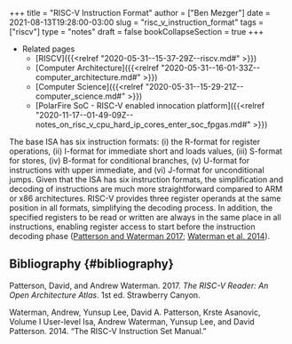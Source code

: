 +++
title = "RISC-V Instruction Format"
author = ["Ben Mezger"]
date = 2021-08-13T19:28:00-03:00
slug = "risc_v_instruction_format"
tags = ["riscv"]
type = "notes"
draft = false
bookCollapseSection = true
+++

-   Related pages
    -   [RISCV]({{<relref "2020-05-31--15-37-29Z--riscv.md#" >}})
    -   [Computer Architecture]({{<relref "2020-05-31--16-01-33Z--computer_architecture.md#" >}})
    -   [Computer Science]({{<relref "2020-05-31--15-29-21Z--computer_science.md#" >}})
    -   [PolarFire SoC - RISC-V enabled innocation platform]({{<relref "2020-11-17--01-49-09Z--notes_on_risc_v_cpu_hard_ip_cores_enter_soc_fpgas.md#" >}})

The base ISA has six instruction formats: (i) the R-format for register
operations, (ii) I-format for immediate short and loads values, (iii) S-format
for stores, (iv) B-format for conditional branches, (v) U-format for
instructions with upper immediate, and (vi) J-format for
unconditional jumps. Given that the ISA has six instruction formats, the
simplification and decoding of instructions are much more straightforward
compared to ARM or x86 architectures. RISC-V provides three register operands
at the same position in all formats, simplifying the decoding process. In
addition, the specified registers to be read or written are always in the same
place in all instructions, enabling register access to start before the
instruction decoding phase ([Patterson and Waterman 2017](#orgde30437); [Waterman et al. 2014](#org88ceb44)).


## Bibliography {#bibliography}

<a id="orgde30437"></a>Patterson, David, and Andrew Waterman. 2017. _The RISC-V Reader: An Open Architecture Atlas_. 1st ed. Strawberry Canyon.

<a id="org88ceb44"></a>Waterman, Andrew, Yunsup Lee, David A. Patterson, Krste Asanovic, Volume I User-level Isa, Andrew Waterman, Yunsup Lee, and David Patterson. 2014. “The RISC-V Instruction Set Manual.”